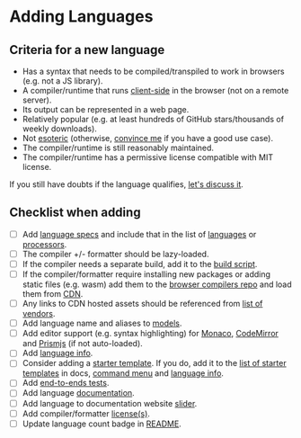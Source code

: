 # Adding Languages

## Criteria for a new language

- Has a syntax that needs to be compiled/transpiled to work in browsers (e.g. not a JS library).
- A compiler/runtime that runs [client-side](../why.md#client-side) in the browser (not on a remote server).
- Its output can be represented in a web page.
- Relatively popular (e.g. at least hundreds of GitHub stars/thousands of weekly downloads).
- Not [esoteric](https://en.wikipedia.org/wiki/Esoteric_programming_language) (otherwise, [convince me](https://github.com/live-codes/livecodes/discussions) if you have a good use case).
- The compiler/runtime is still reasonably maintained.
- The compiler/runtime has a permissive license compatible with MIT license.

If you still have doubts if the language qualifies, [let's discuss it](https://github.com/live-codes/livecodes/discussions).

## Checklist when adding

- [ ] Add [language specs](https://github.com/live-codes/livecodes/tree/develop/src/livecodes/languages) and include that in the list of [languages](https://github.com/live-codes/livecodes/blob/develop/src/livecodes/languages/languages.ts) or [processors](https://github.com/live-codes/livecodes/blob/develop/src/livecodes/languages/processors.ts).
- [ ] The compiler +/- formatter should be lazy-loaded.
- [ ] If the compiler needs a separate build, add it to the [build script](https://github.com/live-codes/livecodes/blob/3a2617850f09487b9af92de862093f082942b8a9/scripts/build.js#L207).
- [ ] If the compiler/formatter require installing new packages or adding static files (e.g. wasm) add them to the [browser compilers repo](https://github.com/live-codes/browser-compilers/) and load them from [CDN](https://github.com/live-codes/livecodes/blob/3a2617850f09487b9af92de862093f082942b8a9/src/livecodes/vendors.ts#L1).
- [ ] Any links to CDN hosted assets should be referenced from [list of vendors](https://github.com/live-codes/livecodes/blob/develop/src/livecodes/vendors.ts).
- [ ] Add language name and aliases to [models](https://github.com/live-codes/livecodes/blob/3a2617850f09487b9af92de862093f082942b8a9/src/sdk/models.ts#L129).
- [ ] Add editor support (e.g. syntax highlighting) for [Monaco](https://github.com/live-codes/livecodes/tree/develop/src/livecodes/editor/monaco), [CodeMirror](https://github.com/live-codes/livecodes/tree/develop/src/livecodes/editor/codemirror) and [Prismjs](https://github.com/live-codes/livecodes/blob/develop/src/livecodes/editor/codejar/codejar.ts) (if not auto-loaded).
- [ ] Add [language info](https://github.com/live-codes/livecodes/blob/develop/src/livecodes/html/language-info.html).
- [ ] Consider adding a [starter template](https://github.com/live-codes/livecodes/tree/develop/src/livecodes/templates/starter). If you do, add it to the [list of starter templates](https://github.com/live-codes/livecodes/blob/develop/docs/src/components/TemplateList.tsx) in docs, [command menu](https://github.com/live-codes/livecodes/blob/develop/src/livecodes/UI/command-menu-actions.ts#L235) and [language info](https://github.com/live-codes/livecodes/blob/develop/src/livecodes/html/language-info.html).
- [ ] Add [end-to-ends tests](https://github.com/live-codes/livecodes/tree/develop/e2e/specs).
- [ ] Add language [documentation](https://github.com/live-codes/livecodes/tree/develop/docs/docs/languages).
- [ ] Add language to documentation website [slider](https://github.com/live-codes/livecodes/blob/develop/docs/src/components/LanguageSliders.tsx).
- [ ] Add compiler/formatter [license(s)](https://github.com/live-codes/livecodes/blob/develop/vendor-licenses.md).
- [ ] Update language count badge in [README](https://github.com/live-codes/livecodes/blob/develop/README.md).
